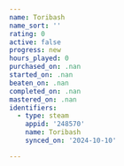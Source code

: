 ```yaml
---
name: Toribash
name_sort: ''
rating: 0
active: false
progress: new
hours_played: 0
purchased_on: .nan
started_on: .nan
beaten_on: .nan
completed_on: .nan
mastered_on: .nan
identifiers:
  - type: steam
    appid: '248570'
    name: Toribash
    synced_on: '2024-10-10'

---
```

